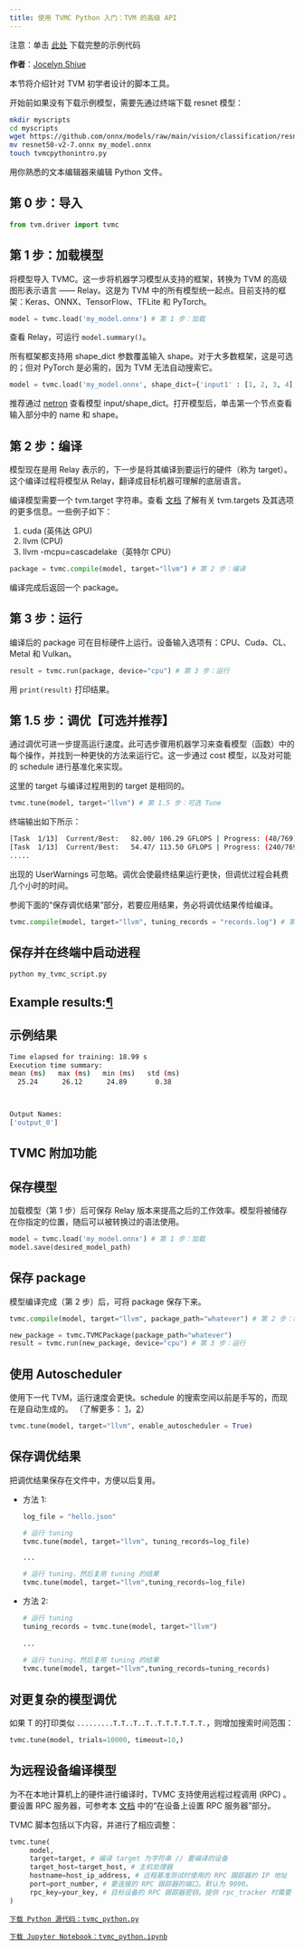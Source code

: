 ```yaml
---
title: 使用 TVMC Python 入门：TVM 的高级 API
---
```


注意：单击 [此处](https://tvm.apache.org/docs/tutorial/tvmc_python.html#sphx-glr-download-tutorial-tvmc-python-py) 下载完整的示例代码

**作者**：[Jocelyn Shiue](https://github.com/CircleSpin)

本节将介绍针对 TVM 初学者设计的脚本工具。

开始前如果没有下载示例模型，需要先通过终端下载 resnet 模型：

``` bash
mkdir myscripts
cd myscripts
wget https://github.com/onnx/models/raw/main/vision/classification/resnet/model/resnet50-v2-7.onnx
mv resnet50-v2-7.onnx my_model.onnx
touch tvmcpythonintro.py
```

用你熟悉的文本编辑器来编辑 Python 文件。

## 第 0 步：导入

``` python
from tvm.driver import tvmc
```

## 第 1 步：加载模型

将模型导入 TVMC。这一步将机器学习模型从支持的框架，转换为 TVM 的高级图形表示语言 —— Relay。这是为 TVM 中的所有模型统一起点。目前支持的框架：Keras、ONNX、TensorFlow、TFLite 和 PyTorch。

``` python
model = tvmc.load('my_model.onnx') # 第 1 步：加载
```

查看 Relay，可运行 `model.summary()`。

所有框架都支持用 shape_dict 参数覆盖输入 shape。对于大多数框架，这是可选的；但对 PyTorch 是必需的，因为 TVM 无法自动搜索它。

``` python
model = tvmc.load('my_model.onnx', shape_dict={'input1' : [1, 2, 3, 4], 'input2' : [1, 2, 3, 4]}) #第一步: 加载 + shape_dict
```

推荐通过 [netron](https://netron.app/) 查看模型 input/shape_dict。打开模型后，单击第一个节点查看输入部分中的 name 和 shape。

## 第 2 步：编译

模型现在是用 Relay 表示的，下一步是将其编译到要运行的硬件（称为 target）。这个编译过程将模型从 Relay，翻译成目标机器可理解的底层语言。

编译模型需要一个 tvm.target 字符串。查看 [文档](https://tvm.apache.org/docs/api/python/target.html) 了解有关 tvm.targets 及其选项的更多信息。一些例子如下：

1. cuda (英伟达 GPU)
2. llvm (CPU)
3. llvm -mcpu=cascadelake（英特尔 CPU）

``` python
package = tvmc.compile(model, target="llvm") # 第 2 步：编译
```

编译完成后返回一个 package。

## 第 3 步：运行

编译后的 package 可在目标硬件上运行。设备输入选项有：CPU、Cuda、CL、Metal 和 Vulkan。

``` python
result = tvmc.run(package, device="cpu") # 第 3 步：运行
```

用 `print(result)` 打印结果。

## 第 1.5 步：调优【可选并推荐】

通过调优可进一步提高运行速度。此可选步骤用机器学习来查看模型（函数）中的每个操作，并找到一种更快的方法来运行它。这一步通过 cost 模型，以及对可能的 schedule 进行基准化来实现。

这里的 target 与编译过程用到的 target 是相同的。

``` python
tvmc.tune(model, target="llvm") # 第 1.5 步：可选 Tune
```

终端输出如下所示：

``` bash
[Task  1/13]  Current/Best:   82.00/ 106.29 GFLOPS | Progress: (48/769) | 18.56 s
[Task  1/13]  Current/Best:   54.47/ 113.50 GFLOPS | Progress: (240/769) | 85.36 s
.....
```

出现的 UserWarnings 可忽略。调优会使最终结果运行更快，但调优过程会耗费几个小时的时间。

参阅下面的“保存调优结果”部分，若要应用结果，务必将调优结果传给编译。

``` python
tvmc.compile(model, target="llvm", tuning_records = "records.log") # 第 2 步：编译
```

## 保存并在终端中启动进程

``` bash
python my_tvmc_script.py
```

## Example results:[¶](https://tvm.apache.org/docs/tutorial/tvmc_python.html#example-results)

## 示例结果

``` bash
Time elapsed for training: 18.99 s
Execution time summary:
mean (ms)   max (ms)   min (ms)   std (ms)
  25.24      26.12      24.89       0.38



Output Names:
['output_0']
```

## TVMC 附加功能

## 保存模型

加载模型（第 1 步）后可保存 Relay 版本来提高之后的工作效率。模型将被储存在你指定的位置，随后可以被转换过的语法使用。

``` python
model = tvmc.load('my_model.onnx') # 第 1 步：加载
model.save(desired_model_path)
```

## 保存 package

模型编译完成（第 2 步）后，可将 package 保存下来。

``` python
tvmc.compile(model, target="llvm", package_path="whatever") # 第 2 步：编译

new_package = tvmc.TVMCPackage(package_path="whatever")
result = tvmc.run(new_package, device="cpu") # 第 3 步：运行
```

## 使用 Autoscheduler

使用下一代 TVM，运行速度会更快。schedule 的搜索空间以前是手写的，而现在是自动生成的。 （了解更多： [1](https://tvm.apache.org/2021/03/03/intro-auto-scheduler)，[2](https://arxiv.org/abs/2006.06762)）

``` python
tvmc.tune(model, target="llvm", enable_autoscheduler = True)
```

## 保存调优结果

把调优结果保存在文件中，方便以后复用。

* 方法 1:
   ``` python
   log_file = "hello.json"

   # 运行 tuning
   tvmc.tune(model, target="llvm", tuning_records=log_file)

   ...

   # 运行 tuning，然后复用 tuning 的结果
   tvmc.tune(model, target="llvm",tuning_records=log_file)
   ```

* 方法 2:
   ``` python
   # 运行 tuning 
   tuning_records = tvmc.tune(model, target="llvm") 
     
   ...
     
   # 运行 tuning，然后复用 tuning 的结果 
   tvmc.tune(model, target="llvm",tuning_records=tuning_records)
   ```

## 对更复杂的模型调优

如果 T 的打印类似 `.........T.T..T..T..T.T.T.T.T.T.`，则增加搜索时间范围：

``` python
tvmc.tune(model, trials=10000, timeout=10,)
```

## 为远程设备编译模型

为不在本地计算机上的硬件进行编译时，TVMC 支持使用远程过程调用 (RPC) 。要设置 RPC 服务器，可参考本 [文档](https://tvm.apache.org/docs/tutorials/get_started/cross_compilation_and_rpc.html) 中的“在设备上设置 RPC 服务器”部分。

TVMC 脚本包括以下内容，并进行了相应调整：

``` python
tvmc.tune(
     model,
     target=target, # 编译 target 为字符串 // 要编译的设备
     target_host=target_host, # 主机处理器
     hostname=host_ip_address, # 远程基准测试时使用的 RPC 跟踪器的 IP 地址
     port=port_number, # 要连接的 RPC 跟踪器的端口。默认为 9090。
     rpc_key=your_key, # 目标设备的 RPC 跟踪器密钥。提供 rpc_tracker 时需要
)
```

[`下载 Python 源代码：tvmc_python.py`](https://tvm.apache.org/docs/_downloads/10724e9ad9c29faa223c1d5eab6dbef9/tvmc_python.py)

[`下载 Jupyter Notebook：tvmc_python.ipynb`](https://tvm.apache.org/docs/_downloads/8d55b8f991fb704002f768367ce2d1a2/tvmc_python.ipynb)


